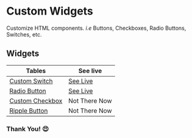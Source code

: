 # Custom Widgets

Customize HTML components. _i.e_ Buttons, Checkboxes, Radio Buttons, Switches, etc.

## Widgets

| Tables                      | See live                |
| --------------------------- | ----------------------- |
| [Custom Switch][switch]     | [See Live][switch-live] |
| [Radio Button][radio]       | [See Live][radio-live]  |
| [Custom Checkbox][checkbox] | Not There Now           |
| [Ripple Button][ripple-btn] | Not There Now           |

### **Thank You!** 😍

[switch]: https://github.com/hicodersofficial/custom-html-css-js-widgets/tree/main/switch
[switch-live]: https://codepen.io/hicoders/pen/GRyVjVy
[radio]: https://github.com/hicodersofficial/custom-html-css-js-widgets/tree/main/radio
[radio-live]: https://codepen.io/hicoders/pen/QWQLara
[checkbox]: https://github.com/hicodersofficial/custom-html-css-js-widgets/tree/main/checkbox
[ripple-btn]: https://github.com/hicodersofficial/custom-html-css-js-widgets/tree/main/ripple-button
